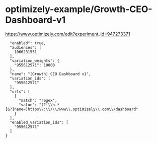 optimizely-example/Growth-CEO-Dashboard-v1
=========================================

https://www.optimizely.com/edit?experiment_id=947273371

```json{
  "enabled": true,
  "audiences": [
    1066231551
  ],
  "variation_weights": {
    "955612571": 10000
  },
  "name": "[Growth] CEO Dashboard v1",
  "variation_ids": [
    "955612571"
  ],
  "urls": [
    {
      "match": "regex",
      "value": "(?!\\b.*[&?]name=)https\\:\\/\\/www\\.optimizely\\.com\\/dashboard"
    }
  ],
  "enabled_variation_ids": [
    "955612571"
  ]
}
```
